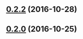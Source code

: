 ## [0.2.2](https://github.com/oncojs/survivalplot/compare/vv0.2.0...v0.2.2) (2016-10-28)



## [0.2.0](https://github.com/oncojs/survivalplot/compare/v33d879834445e4ac3550a530515c924833f25300...v0.2.0) (2016-10-25)



